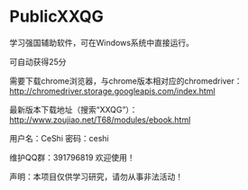 # PublicXXQG
学习强国辅助软件，可在Windows系统中直接运行。

可自动获得25分

需要下载chrome浏览器，与chrome版本相对应的chromedriver：http://chromedriver.storage.googleapis.com/index.html

最新版本下载地址（搜索“XXQG”）：
http://www.zoujiao.net/T68/modules/ebook.html

用户名：CeShi
密码：ceshi

维护QQ群：391796819
欢迎使用！

声明：本项目仅供学习研究，请勿从事非法活动！

